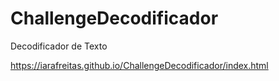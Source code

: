 # ChallengeDecodificador
 Decodificador de Texto

https://iarafreitas.github.io/ChallengeDecodificador/index.html

